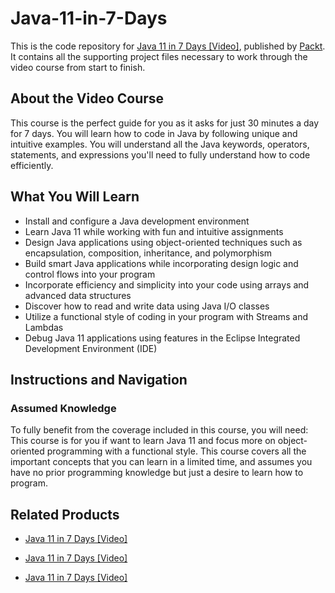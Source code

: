 # Java-11-in-7-Days

This is the code repository for [Java 11 in 7 Days [Video]](https://www.packtpub.com/application-development/java-11-7-days-video?utm_source=github&utm_medium=repository&utm_campaign=9781789349504), published by [Packt](https://www.packtpub.com/?utm_source=github). It contains all the supporting project files necessary to work through the video course from start to finish.
## About the Video Course
This course is the perfect guide for you as it asks for just 30 minutes a day for 7 days. You will learn how to code in Java by following unique and intuitive examples. You will understand all the Java keywords, operators, statements, and expressions you'll need to fully understand how to code efficiently.

<H2>What You Will Learn</H2>
<DIV class=book-info-will-learn-text>
<UL>
<LI>Install and configure a Java development environment 
<LI>Learn Java 11 while working with fun and intuitive assignments 
<LI>Design Java applications using object-oriented techniques such as encapsulation, composition, inheritance, and polymorphism 
<LI>Build smart Java applications while incorporating design logic and control flows into your program 
<LI>Incorporate efficiency and simplicity into your code using arrays and advanced data structures 
<LI>Discover how to read and write data using Java I/O classes 
<LI>Utilize a functional style of coding in your program with Streams and Lambdas 
<LI>Debug Java 11 applications using features in the Eclipse Integrated Development Environment (IDE) </LI></UL></DIV>

## Instructions and Navigation
### Assumed Knowledge
To fully benefit from the coverage included in this course, you will need:<br/>
This course is for you if want to learn Java 11 and focus more on object-oriented programming with a functional style. This course covers all the important concepts that you can learn in a limited time, and assumes you have no prior programming knowledge but just a desire to learn how to program.


## Related Products
* [Java 11 in 7 Days [Video]](https://www.packtpub.com/application-development/java-11-7-days-video?utm_source=github&utm_medium=repository&utm_campaign=9781789349504)

* [Java 11 in 7 Days [Video]](https://www.packtpub.com/application-development/java-11-7-days-video?utm_source=github&utm_medium=repository&utm_campaign=9781789349504)

* [Java 11 in 7 Days [Video]](https://www.packtpub.com/application-development/java-11-7-days-video?utm_source=github&utm_medium=repository&utm_campaign=9781789349504)

